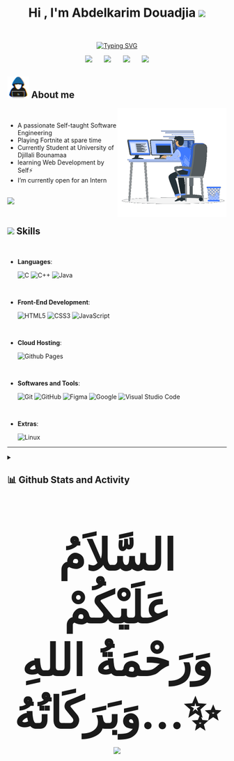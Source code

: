 <!--### Hi there 👋-->
<h1 align="center"><b>Hi , I'm Abdelkarim Douadjia </b><img src="https://media.giphy.com/media/hvRJCLFzcasrR4ia7z/giphy.gif" width="35"></h1>


<br>



<p align="center">
  <!-- Typing SVG by DenverCoder1 - https://github.com/DenverCoder1/readme-typing-svg -->
  <a href="https://github.com/AbdelkarimDouadjia"><img src="https://readme-typing-svg.demolab.com?font=Exo&weight=500&size=24&pause=1000&center=true&vCenter=true&width=320&lines=Front-End+Developer;Computer+Science+Student+!;Always+learning+new+things!+" alt="Typing SVG" /></a>
</p>


<!-- Social icons section -->
<p align="center">
  <a href="https://www.linkedin.com/in/abdelkarimdouadjia/"><img src="https://img.icons8.com/material/48/228BE6/linkedin--v1.png"/></a>
  &#8287;&#8287;&#8287;&#8287;&#8287;
  <a href="https://www.instagram.com/abdelkarimdouadjia/"><img src="https://img.icons8.com/material/48/228BE6/instagram-new--v1.png"/></a>
  &#8287;&#8287;&#8287;&#8287;&#8287;
  <a href="https://twitter.com/KarimDouadjia" alt="Discord" title="Dev Pro Tips Discord Server"><img src="https://img.icons8.com/material/48/228BE6/twitter--v2.png"/></a>
  &#8287;&#8287;&#8287;&#8287;&#8287;
  <a href="https://stackoverflow.com/users/21433830/abdelkarim-douadjia?tab=profile"><img src="https://img.icons8.com/material/48/228BE6/stackoverflow.png"/></a>
</p>


## <picture><img src = "https://raw.githubusercontent.com/0xabdulkhalid/0xabdulkhalid/main/assets/mdImages/about_me.gif" width = 50px></picture> **About me**
<picture> <img align="right" src="https://raw.githubusercontent.com/0xabdulkhalid/0xabdulkhalid/main/assets/mdImages/Right_Side.gif" width = 250px></picture>
<br>
- A passionate Self-taught Software Engineering
- Playing Fortnite at spare time
- Currently Student at University of Djillali Bounamaa
- learning Web Development by Self⚡
- I’m currently open for an Intern <!--or a new job opportunity, this is [my resume](https://read.cv/0xabdulkhalid)--> <!-- Personal website [link](https://www.)-->
<br><br>
<!--
 I am a highly motivated 🔭and ambitious computer science student🧑‍💻 currently in my second year at university Djillali Bounama. I have a passion⚡for software engineering 🚀 and am constantly seeking to expand my knowledge and skills in this field . Despite my lack of professional experience, I have demonstrated strong problem-solving abilities and a proactive attitude through various personal projects  and coursework. I am eager to apply my talents and abilities to real-world projects and make a positive impact in the industry.
 </p>
-->
<img src="https://user-images.githubusercontent.com/73097560/115834477-dbab4500-a447-11eb-908a-139a6edaec5c.gif"><br><br>

## <img src="https://media2.giphy.com/media/QssGEmpkyEOhBCb7e1/giphy.gif?cid=ecf05e47a0n3gi1bfqntqmob8g9aid1oyj2wr3ds3mg700bl&rid=giphy.gif" width ="25"><b> Skills</b>
<br>

<p align="center">

- **Languages**:
    
    ![C](https://img.shields.io/badge/C%20-%232370ED.svg?style=for-the-badge&logo=c&logoColor=white)
    ![C++](https://img.shields.io/badge/C++%20-%2300599C.svg?style=for-the-badge&logo=c%2B%2B&logoColor=white)
    ![Java](https://img.shields.io/badge/Java%20-%2314354C.svg?style=for-the-badge&logo=python&logoColor=white)

<br>   
    
- **Front-End Development**:

   ![HTML5](https://img.shields.io/badge/HTML5%20-%23E34F26.svg?style=for-the-badge&logo=html5&logoColor=white)
   ![CSS3](https://img.shields.io/badge/CSS%20-%231572B6.svg?style=for-the-badge&logo=css3&logoColor=white)
   ![JavaScript](https://img.shields.io/badge/JavaScript%20-%23F7DF1E.svg?style=for-the-badge&logo=javascript&logoColor=black)

<br>

- **Cloud Hosting**:

    ![Github Pages](https://img.shields.io/badge/GitHub%20Pages-%23327FC7.svg?style=for-the-badge&logo=github&logoColor=white)
    
<br>

- **Softwares and Tools**:

    ![Git](https://img.shields.io/badge/git-%23F05033.svg?style=for-the-badge&logo=git&logoColor=white)
    ![GitHub](https://img.shields.io/badge/github-%23121011.svg?style=for-the-badge&logo=github&logoColor=white)
    ![Figma](https://img.shields.io/badge/Figma-F24E1E?style=for-the-badge&logo=figma&logoColor=white)
    ![Google](https://img.shields.io/badge/google-%234285F4.svg?style=for-the-badge&logo=google&logoColor=white)
    ![Visual Studio Code](https://img.shields.io/badge/Visual%20Studio%20Code-0078d7.svg?style=for-the-badge&logo=visual-studio-code&logoColor=white)
    

<br>

- **Extras**:
 
    ![Linux](https://img.shields.io/badge/linux-%23000000.svg?style=for-the-badge&logo=linux&logoColor=white)
</p>



-----



<details> 
  <summary><h2>📊 Github Stats and Activity</h2></summary>
<img src="http://studiopixel.in/wp-content/uploads/2017/11/senior-front-end-developer-openings-1.gif" alt="MarineGEO circle logo" width="40%" align="right">
  <h3>🔥 Streak Stats</h3>
 

![](https://github-readme-stats.vercel.app/api?username=AbdelkarimDouadjia&theme=tokyonight&hide_border=false&include_all_commits=false&count_private=false)<h3>💻 GitHub Profile Stats</h3>
![](https://github-readme-streak-stats.herokuapp.com/?user=AbdelkarimDouadjia&theme=tokyonight&hide_border=false)<br/>
![](https://github-readme-stats.vercel.app/api/top-langs/?username=AbdelkarimDouadjia&theme=tokyonight&hide_border=false&include_all_commits=false&count_private=false&layout=compact)
 

  ---
[![](https://visitcount.itsvg.in/api?id=AbdelkarimDouadjia&icon=0&color=0)](https://visitcount.itsvg.in)

</details>


<br>
<br>
<br>

<div  align='center'>

### <b style="font-size: 100px;" size= "7">السَّلاَمُ عَلَيْكُمْ وَرَحْمَةُ اللهِ وَبَرَكَاتُهُ...✨</b>
 <img src="https://user-images.githubusercontent.com/73097560/115834477-dbab4500-a447-11eb-908a-139a6edaec5c.gif">

</div>
<br>
<br>

<!-- <p align="center">
  <a href="https://github.com/AbdelkarimDouadjia">
<img src="https://readme-typing-svg.demolab.com?font=Exo+2&size=24&duration=2&center=true&vCenter=true&repeat=false&width=320&lines=Abdelkarim+Douadjia" alt="Typing SVG" /></a>
</p>-->
<!--
**AbdelkarimDouadjia/AbdelkarimDouadjia** is a ✨ _special_ ✨ repository because its `README.md` (this file) appears on your GitHub profile.

Here are some ideas to get you started:

- 🔭 I’m currently working on ...
- 🌱 I’m currently learning ...
- 👯 I’m looking to collaborate on ...
- 🤔 I’m looking for help with ...
- 💬 Ask me about ...
- 📫 How to reach me: ...
- 😄 Pronouns: ...
- ⚡ Fun fact: ...
-->
<!--## 🌐 Socials:
[![Facebook](https://img.shields.io/badge/Facebook-%231877F2.svg?logo=Facebook&logoColor=white)](https://facebook.com/AbdelkarimDouadjia) [![Instagram](https://img.shields.io/badge/Instagram-%23E4405F.svg?logo=Instagram&logoColor=white)](https://instagram.com/AbdelkarimDouadjia) [![LinkedIn](https://img.shields.io/badge/LinkedIn-%230077B5.svg?logo=linkedin&logoColor=white)](https://linkedin.com/in/abdelkarim-douadjia-589789261) [![Stack Overflow](https://img.shields.io/badge/-Stackoverflow-FE7A16?logo=stack-overflow&logoColor=white)](https://stackoverflow.com/users/21433830) [![Twitter](https://img.shields.io/badge/Twitter-%231DA1F2.svg?logo=Twitter&logoColor=white)](https://twitter.com/KarimDouadjia) -->

<!--
## <img src="https://media2.giphy.com/media/QssGEmpkyEOhBCb7e1/giphy.gif?cid=ecf05e47a0n3gi1bfqntqmob8g9aid1oyj2wr3ds3mg700bl&rid=giphy.gif" width ="25"><b> Skills</b>

![C](https://img.shields.io/badge/c-%2300599C.svg?style=for-the-badge&logo=c&logoColor=white) ![Java](https://img.shields.io/badge/java-%23ED8B00.svg?style=for-the-badge&logo=java&logoColor=white) ![HTML5](https://img.shields.io/badge/html5-%23E34F26.svg?style=for-the-badge&logo=html5&logoColor=white) ![CSS3](https://img.shields.io/badge/css3-%231572B6.svg?style=for-the-badge&logo=css3&logoColor=white) ![TailwindCSS](https://img.shields.io/badge/tailwindcss-%2338B2AC.svg?style=for-the-badge&logo=tailwind-css&logoColor=white) ![TypeScript](https://img.shields.io/badge/typescript-%23007ACC.svg?style=for-the-badge&logo=typescript&logoColor=white) ![PHP](https://img.shields.io/badge/php-%23777BB4.svg?style=for-the-badge&logo=php&logoColor=white) ![JavaScript](https://img.shields.io/badge/javascript-%23323330.svg?style=for-the-badge&logo=javascript&logoColor=%23F7DF1E) ![Express.js](https://img.shields.io/badge/express.js-%23404d59.svg?style=for-the-badge&logo=express&logoColor=%2361DAFB) ![NPM](https://img.shields.io/badge/NPM-%23000000.svg?style=for-the-badge&logo=npm&logoColor=white) ![Next JS](https://img.shields.io/badge/Next-black?style=for-the-badge&logo=next.js&logoColor=white) ![React](https://img.shields.io/badge/react-%2320232a.svg?style=for-the-badge&logo=react&logoColor=%2361DAFB) ![SASS](https://img.shields.io/badge/SASS-hotpink.svg?style=for-the-badge&logo=SASS&logoColor=white) ![Threejs](https://img.shields.io/badge/threejs-black?style=for-the-badge&logo=three.js&logoColor=white) ![TailwindCSS](https://img.shields.io/badge/tailwindcss-%2338B2AC.svg?style=for-the-badge&logo=tailwind-css&logoColor=white) ![MySQL](https://img.shields.io/badge/mysql-%2300f.svg?style=for-the-badge&logo=mysql&logoColor=white) ![MongoDB](https://img.shields.io/badge/MongoDB-%234ea94b.svg?style=for-the-badge&logo=mongodb&logoColor=white) ![Adobe Photoshop](https://img.shields.io/badge/adobephotoshop-%2331A8FF.svg?style=for-the-badge&logo=adobephotoshop&logoColor=white) 	![Figma](https://img.shields.io/badge/figma-%23F24E1E.svg?style=for-the-badge&logo=figma&logoColor=white) ![Notion](https://img.shields.io/badge/Notion-%23000000.svg?style=for-the-badge&logo=notion&logoColor=white)
-->
   <!-- ![GNU BASH](https://img.shields.io/badge/GNU%20Bash-000000?style=for-the-badge&logo=GNU%20Bash&logoColor=white)
    ![Markdown](https://img.shields.io/badge/markdown-%23000000.svg?style=for-the-badge&logo=markdown&logoColor=white) 
![Arch Linux](https://img.shields.io/badge/Arch_Linux-1793D1?style=for-the-badge&logo=arch-linux&logoColor=white) --> 

  <!--## 💰 You can help me by Donating
  [![BuyMeACoffee](https://img.shields.io/badge/Buy%20Me%20a%20Coffee-ffdd00?style=for-the-badge&logo=buy-me-a-coffee&logoColor=black)](https://buymeacoffee.com/d.abdelkarim) [![Ko-Fi](https://img.shields.io/badge/Ko--fi-F16061?style=for-the-badge&logo=ko-fi&logoColor=white)](https://ko-fi.com/abdelkarimdouadjia) -->
 

